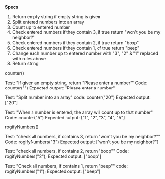
**Specs**

1. Return empty string if empty string is given
2. Split entered numbers into an array
3. Count up to entered number
4. Check entered numbers if they contain 3, if true return "won't you be my neighbor?"
5. Check entered numbers if they contain 2, if true return "boop"
6. Check entered numbers if they contain 1, of true return "beep"
7. Change each number up to entered number with "3", "2" & "1" replaced with rules above
8. Return string


counter()

Test: "If given an empty string, return "Please enter a number""
Code: counter("")
Expected output: "Please enter a number"

Test: "Split number into an array"
code: counter("20")
Expected output: ["20"]

Test: "When a number is entered, the array will count up to that number"
Code: counter("5")
Expected output: ["1", "2", "3", "4", "5"]


rogifyNumbers()

Test: "check all numbers, if contains 3, return "won't you be my neighbor?""
Code: rogifyNumbers("3")
Expected output: ["won't you be my neighbor?"]

Test: "check all numbers, if contains 2, return "boop""
Code: rogifyNumbers("2");
Expected output: ["boop"]

Test: "Check all numbers, if contains 1, return "beep""
code: rogifyNumbers("1");
Expected output: ["beep"]